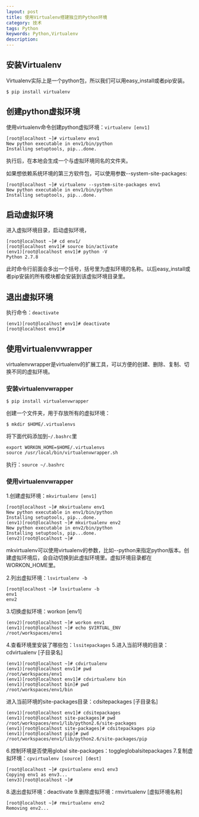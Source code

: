 ```yaml
---
layout: post
title: 使用Virtualenv搭建独立的Python环境
category: 技术
tags: Python
keywords: Python,Virtualenv
description:
---
```


## 安装Virtualenv
Virtualenv实际上是一个python包，所以我们可以用easy_install或者pip安装。

```
$ pip install virtualenv
```

## 创建python虚拟环境
使用virtualenv命令创建python虚拟环境：`virtualenv [env1]`

```
[root@localhost ~]# virtualenv env1
New python executable in env1/bin/python
Installing setuptools, pip...done.
```
执行后，在本地会生成一个与虚拟环境同名的文件夹。

如果想依赖系统环境的第三方软件包，可以使用参数--system-site-packages:

```
[root@localhost ~]# virtualenv --system-site-packages env1
New python executable in env1/bin/python
Installing setuptools, pip...done.
```

## 启动虚拟环境
进入虚拟环境目录，启动虚拟环境，

```
[root@localhost ~]# cd env1/
[root@localhost env1]# source bin/activate
(env1)[root@localhost env1]# python -V
Python 2.7.8
```
此时命令行前面会多出一个括号，括号里为虚拟环境的名称。以后easy_install或者pip安装的所有模块都会安装到该虚拟环境目录里。

## 退出虚拟环境
执行命令：`deactivate`

```
(env1)[root@localhost env1]# deactivate
[root@localhost env1]#
```

## 使用virtualenvwrapper
virtualenvwrapper是virtualenv的扩展工具，可以方便的创建、删除、复制、切换不同的虚拟环境。

### 安装virtualenvwrapper

```
$ pip install virtualenvwrapper
```

创建一个文件夹，用于存放所有的虚拟环境：

```
$ mkdir $HOME/.virtualenvs
```

将下面代码添加到`~/.bashrc`里

```
export WORKON_HOME=$HOME/.virtualenvs
source /usr/local/bin/virtualenvwrapper.sh
```

执行：`source ~/.bashrc`

### 使用virtualenvwrapper
1.创建虚拟环境：`mkvirtualenv [env1]`

```
[root@localhost ~]# mkvirtualenv env1
New python executable in env1/bin/python
Installing setuptools, pip...done.
(env1)[root@localhost ~]# mkvirtualenv env2
New python executable in env2/bin/python
Installing setuptools, pip...done.
(env2)[root@localhost ~]#
```

mkvirtualenv可以使用virtualenv的参数，比如--python来指定python版本。创建虚拟环境后，会自动切换到此虚拟环境里。虚拟环境目录都在WORKON_HOME里。

2.列出虚拟环境：`lsvirtualenv -b`

```
[root@localhost ~]# lsvirtualenv -b
env1
env2
```

3.切换虚拟环境：workon [env1]

```
(env2)[root@localhost ~]# workon env1
(env1)[root@localhost ~]# echo $VIRTUAL_ENV
/root/workspaces/env1
```

4.查看环境里安装了哪些包：`lssitepackages`
5.进入当前环境的目录：cdvirtualenv [子目录名]

```
(env1)[root@localhost ~]# cdvirtualenv
(env1)[root@localhost env1]# pwd
/root/workspaces/env1
(env1)[root@localhost env1]# cdvirtualenv bin
(env1)[root@localhost bin]# pwd
/root/workspaces/env1/bin
```

进入当前环境的site-packages目录：cdsitepackages [子目录名]

```
(env1)[root@localhost env1]# cdsitepackages
(env1)[root@localhost site-packages]# pwd
/root/workspaces/env1/lib/python2.6/site-packages
(env1)[root@localhost site-packages]# cdsitepackages pip
(env1)[root@localhost pip]# pwd
/root/workspaces/env1/lib/python2.6/site-packages/pip
```

6.控制环境是否使用global site-packages：toggleglobalsitepackages
7.复制虚拟环境：`cpvirtualenv [source] [dest]`

```
[root@localhost ~]# cpvirtualenv env1 env3
Copying env1 as env3...
(env3)[root@localhost ~]#
```

8.退出虚拟环境：deactivate
9.删除虚拟环境：rmvirtualenv [虚拟环境名称]

```
[root@localhost ~]# rmvirtualenv env2
Removing env2...
```